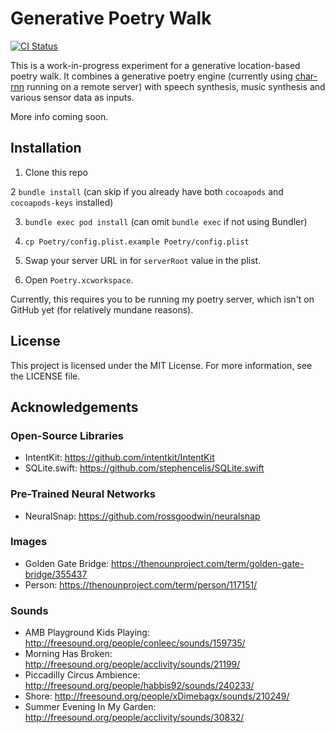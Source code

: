 # Generative Poetry Walk

[![CI Status](http://img.shields.io/travis/lazerwalker/poetry-ios.svg?style=flat)](https://travis-ci.org/lazerwalker/poetry-ios)


This is a work-in-progress experiment for a generative location-based poetry walk. It combines a generative poetry engine (currently using [char-rnn](https://github.com/karpathy/char-rnn) running on a remote server) with speech synthesis, music synthesis and various sensor data as inputs.

More info coming soon.

## Installation

1. Clone this repo

2 `bundle install` (can skip if you already have both `cocoapods` and `cocoapods-keys` installed)

3. `bundle exec pod install` (can omit `bundle exec` if not using Bundler)

4. `cp Poetry/config.plist.example Poetry/config.plist`

5. Swap your server URL in for `serverRoot` value in the plist.

6. Open `Poetry.xcworkspace`.

Currently, this requires you to be running my poetry server, which isn't on GitHub yet (for relatively mundane reasons).

## License

This project is licensed under the MIT License. For more information, see the LICENSE file.


## Acknowledgements


### Open-Source Libraries
* IntentKit: https://github.com/intentkit/IntentKit
* SQLite.swift: https://github.com/stephencelis/SQLite.swift


### Pre-Trained Neural Networks
* NeuralSnap: https://github.com/rossgoodwin/neuralsnap


### Images
* Golden Gate Bridge: https://thenounproject.com/term/golden-gate-bridge/355437
* Person: https://thenounproject.com/term/person/117151/

### Sounds
* AMB Playground Kids Playing: http://freesound.org/people/conleec/sounds/159735/
* Morning Has Broken: http://freesound.org/people/acclivity/sounds/21199/
* Piccadilly Circus Ambience: http://freesound.org/people/habbis92/sounds/240233/
* Shore: http://freesound.org/people/xDimebagx/sounds/210249/
* Summer Evening In My Garden: http://freesound.org/people/acclivity/sounds/30832/
